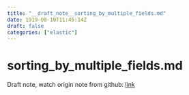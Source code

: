 ```yaml
---
title: "__draft_note__sorting_by_multiple_fields.md"
date: 1919-08-10T11:45:14Z
draft: false
categories: ["elastic"]
---
```


# sorting_by_multiple_fields.md

Draft note, watch origin note from github: [link](https://github.com/tinghaolai/just-random-note/blob/master/elastic/sorting_by_multiple_fields.md)